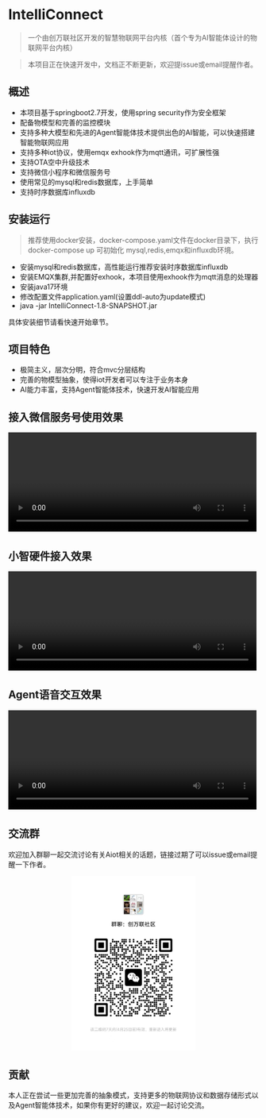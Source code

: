 # IntelliConnect

> 一个由创万联社区开发的智慧物联网平台内核（首个专为AI智能体设计的物联网平台内核）

> 本项目正在快速开发中，文档正不断更新，欢迎提issue或email提醒作者。

## 概述
* 本项目基于springboot2.7开发，使用spring security作为安全框架
* 配备物模型和完善的监控模块
* 支持多种大模型和先进的Agent智能体技术提供出色的AI智能，可以快速搭建智能物联网应用
* 支持多种iot协议，使用emqx exhook作为mqtt通讯，可扩展性强
* 支持OTA空中升级技术
* 支持微信小程序和微信服务号
* 使用常见的mysql和redis数据库，上手简单
* 支持时序数据库influxdb

## 安装运行
> 推荐使用docker安装，docker-compose.yaml文件在docker目录下，执行 docker-compose up 可初始化
mysql,redis,emqx和influxdb环境。
* 安装mysql和redis数据库，高性能运行推荐安装时序数据库influxdb
* 安装EMQX集群,并配置好exhook，本项目使用exhook作为mqtt消息的处理器
* 安装java17环境
* 修改配置文件application.yaml(设置ddl-auto为update模式)
* java -jar IntelliConnect-1.8-SNAPSHOT.jar

具体安装细节请看快速开始章节。

## 项目特色
* 极简主义，层次分明，符合mvc分层结构
* 完善的物模型抽象，使得iot开发者可以专注于业务本身
* AI能力丰富，支持Agent智能体技术，快速开发AI智能应用

## 接入微信服务号使用效果

<video  controls="controls" width="500" height="200">
<source src="../video/demo.mp4" type="video/mp4">
</video>

## 小智硬件接入效果
<video  controls="controls" width="500" height="200">
<source src="../video/demo3.mp4" type="video/mp4">
</video>

## Agent语音交互效果

<video  controls="controls" width="500" height="200">
<source src="../video/demo2.mp4" type="video/mp4">
</video>

## 交流群

欢迎加入群聊一起交流讨论有关Aiot相关的话题，链接过期了可以issue或email提醒一下作者。

<div style="width: 250px;margin: 0 auto;">
    <img src="./images/68fb881c6864d533a9dd34072bd9e43.jpg" width="250px"/>
</div>


## 贡献

本人正在尝试一些更加完善的抽象模式，支持更多的物联网协议和数据存储形式以及Agent智能体技术，如果你有更好的建议，欢迎一起讨论交流。